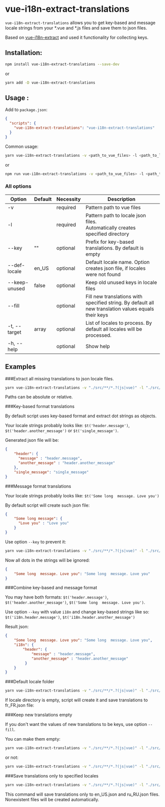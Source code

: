 <h1>vue-i18n-extract-translations</h1>

`vue-i18n-extract-translations` allows you to get key-based and message locale strings from your *.vue and *.js files and save them to json files.
       
Based on [vue-i18n-extract](https://www.npmjs.com/package/vue-i18n-extract) and used it functionality for collecting keys.

## Installation:

```bash
npm install vue-i18n-extract-translations --save-dev
```
or
```bash
yarn add -D vue-i18n-extract-translations
```

## Usage :

Add to `package.json`:

```json
{
  "scripts": {
    "vue-i18n-extract-translations": "vue-i18n-extract-translations"
  }
}
```

Common usage:

```bash
yarn vue-i18n-extract-translations -v <path_to_vue_files> -l <path_to_locales> [options]
```

or

```bash
npm run vue-i18n-extract-translations -v <path_to_vue_files> -l <path_to_locales> [options]
```

### All options

Option        | Default    | Necessity  | Description
------------- | ---------- | ---------- | -----------
-v            |            | required   | Pattern path to vue files
-l            |            | required   | Pattern path to locale json files. <br> Automatically creates specified directory
--key         | ""         | optional   | Prefix for key-based translations. By default is empty
--def-locale  | en_US      | optional   | Default locale name. Option creates json file, if locales were not found
--keep-unused | false      | optional   | Keep old unused keys in locale files 
--fill        |            | optional   | Fill new translations with specified string. By default all new translation values equals their keys
-t, --target  | array      | optional   | List of locales to process. By default all locales will be processed.
-h, --help    |            | optional   | Show help
   
## Examples

###Extract all missing translations to json locale files.

```bash
yarn vue-i18n-extract-translations -v "./src/**/*.?(js|vue)" -l "./src/locales/"
```

Paths can be absolute or relative.

###Key-based format translations

By default script uses key-based format and extract dot strings as objects.

Your locale strings probably looks like: `$t('header.message')`, `$t('header.another_message')` or `$t('single_message')`. 

Generated json file will be: 

```json
{
    "header": {
      "message" : "header.message",
      "another_message" : "header.another_message"
    },
    "single_message": "single_message"  
}
```
###Message format translations

Your locale strings probably looks like: `$t('Some long  message. Love you')`

By default script will create such json file: 

```json
{
    "Some long message": {
      "Love you" : "Love you"
    }  
}
```

Use option `--key` to prevent it:

```bash
yarn vue-i18n-extract-translations -v "./src/**/*.?(js|vue)" -l "./src/locales/" --key "i18n"
```

Now all dots in the strings will be ignored: 

```json
{
    "Some long  message. Love you": "Some long  message. Love you"
}
```

###Combine key-based and message format

You may have both formats: `$t('header.message')`, `$t('header.another_message')`, `$t('Some long  message. Love you')`.

Use option `--key` with value `i18n` and change key-based strings like so: `$t('i18n.header.message')`, `$t('i18n.header.another_message')`

Result json:

```json
{
    "Some long  message. Love you": "Some long  message. Love you",
    "i18n": {
        "header": {
            "message" : "header.message",
            "another_message" : "header.another_message"
         }
    }
}
```

###Default locale folder

```bash
yarn vue-i18n-extract-translations -v "./src/**/*.?(js|vue)" -l "./src/locales/" --def-locale "fr_FR"
```

If locale directory is empty, script will create it and save translations to fr_FR.json file:

###Keep new translations empty

If you don't want the values of new translations to be keys, use option `--fill`.

You can make them empty:

```bash
yarn vue-i18n-extract-translations -v "./src/**/*.?(js|vue)" -l "./src/locales/" --fill "" 
```

or not:

```bash
yarn vue-i18n-extract-translations -v "./src/**/*.?(js|vue)" -l "./src/locales/" --fill "Translate me!" 
```

###Save translations only to specified locales

```bash
yarn vue-i18n-extract-translations -v "./src/**/*.?(js|vue)" -l "./src/locales/" --target "en_US" "ru_RU" 
```

This command will save translations only to en_US.json and ru_RU.json files. Nonexistent files will be created automatically.